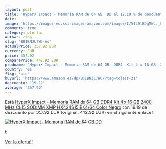 ```yaml
---
layout: post
title: 'HyperX Impact - Memoria RAM de 64 GB  DD al 19.19 % de descuento'
date: 
image: 'https://images-eu.ssl-images-amazon.com/images/I/51L9tBDgMWL._SL200_.jpg'
comments: true
category: ofertas
author: ring
slug: 'B01BNJL7W6-es'
actualPrice: 357.92 EUR
currency: EUR
price: 357.92
comparePrice: 442.92 EUR
prodname: 'HyperX Impact - Memoria RAM de 64 GB  DDR4  Kit 4 x 16 GB  2400 MHz  CL15 SODIMM  XMP HX424S15IBK4/64  Color Negro'
country: 'es'
flag: '🇪🇸'
buyurl: 'https://www.amazon.es/dp/B01BNJL7W6/?tag=tolees-21'
descuento: '19.19'
average: '357.92'
---
```


Está [HyperX Impact - Memoria RAM de 64 GB  DDR4  Kit 4 x 16 GB  2400 MHz  CL15 SODIMM  XMP HX424S15IBK4/64  Color Negro](https://www.amazon.es/dp/B01BNJL7W6/?tag=tolees-21) con 19.19 de descuento por 357.92 EUR (original: 442.92 EUR) en el siguiente enlace!

[![HyperX Impact - Memoria RAM de 64 GB  DD](https://images-eu.ssl-images-amazon.com/images/I/51L9tBDgMWL._SL200_.jpg)](https://www.amazon.es/dp/B01BNJL7W6/?tag=tolees-21)

ℹ️:


[Ver la oferta!!](https://www.amazon.es/dp/B01BNJL7W6/?tag=tolees-21)
